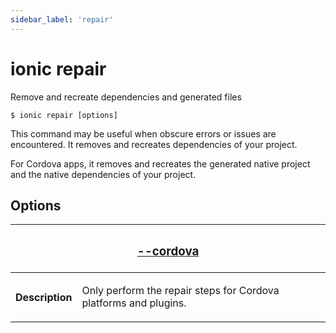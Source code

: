 ```yaml
---
sidebar_label: 'repair'
---
```


# ionic repair

Remove and recreate dependencies and generated files

```shell
$ ionic repair [options]
```

This command may be useful when obscure errors or issues are encountered. It removes and recreates dependencies of your project.

For Cordova apps, it removes and recreates the generated native project and the native dependencies of your project.

## Options

<table className="reference-table">
  <thead>
    <tr>
      <th colSpan="2">
        <h3>
          <a href="#option-cordova" id="option-cordova">
            --cordova
          </a>
        </h3>
      </th>
    </tr>
  </thead>
  <tbody>
    <tr>
      <th>Description</th>
      <td>
        <p>Only perform the repair steps for Cordova platforms and plugins.</p>
      </td>
    </tr>
  </tbody>
</table>
